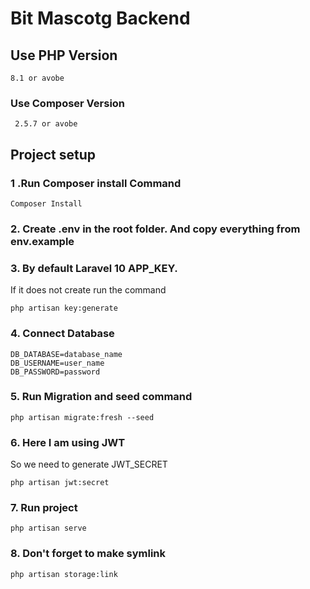 # Bit Mascotg Backend  
## Use PHP Version
```
8.1 or avobe
```

### Use Composer Version
```
 2.5.7 or avobe
```

## Project setup
### 1 .Run Composer install Command
```
Composer Install
```

### 2. Create .env in the root folder. And copy everything from env.example

### 3. By default Laravel 10 APP_KEY. 
If it does not create run the command
```
php artisan key:generate
```

### 4. Connect Database
```
DB_DATABASE=database_name
DB_USERNAME=user_name
DB_PASSWORD=password
```
### 5. Run Migration and seed command
```
php artisan migrate:fresh --seed
```

### 6. Here I am using JWT
So we need to generate JWT_SECRET
```
php artisan jwt:secret
```

### 7. Run project
```
php artisan serve
```
### 8. Don't forget to make symlink
```
php artisan storage:link
```


